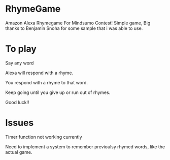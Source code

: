 # RhymeGame

Amazon Alexa Rhymegame For Mindsumo Contest!
Simple game, Big thanks to Benjamin Snoha for some sample that i was able to use.

# To play

Say any word

Alexa will respond with a rhyme.

You respond with a rhyme to that word.

Keep going until you give up or run out of rhymes.

Good luck!!
# Issues
Timer function not working currently

Need to implement a system to remember previoulsy rhymed words, like the actual game.
